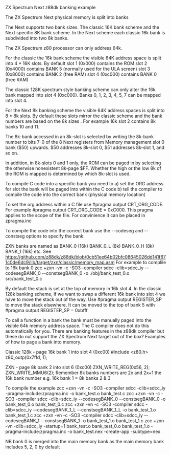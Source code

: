  ZX Spectrum Next z88dk banking example
 
 The ZX Spectrum Next physical memory is split into banks
 
 The Next supports two bank sizes.
 The classic 16K bank scheme and the Next specific 8K bank scheme.
 In the Next scheme each classic 16k bank is subdivided into two 8k banks.
 
 The ZX Spectrum z80 processor can only address 64k. 
 
 For the classic the 16k bank scheme the visible 64K address space is split into 4 * 16K slots.
 By default
 slot 1 (0x000)     contains the ROM 
 slot 2 (0x4000)    contains BANK 5 (normally used for the ULA screen)
 slot 3 (0x8000)    contains BANK 2 (free RAM)
 slot 4 (0xc000)    contains BANK 0 (free RAM) 
  
 The classic 128K spectrum style banking scheme can only alter the 16k bank mapped into slot 4 (0xc000).
 Banks 0, 1, 2, 3, 4, 5, 7 can be mapped into slot 4.
  
 For the Next 8k banking scheme the visible 64K address spaces is split into 8 * 8k slots.
 By default these slots mirror the classic scheme and the bank numbers are based on the 8k sizes .
 For example 16k slot 2 contains 8k banks 10 and 11.
  
The 8k-bank accessed in an 8k-slot is selected by writing the 8k-bank number to bits 7-0 of the 8 Next registers from Memory management slot 0 bank ($50) upwards. $50 addresses 8k-slot 0, $51 addresses 8k-slot 1, and so on.
 
 In addition, in 8k-slots 0 and 1 only, the ROM can be paged in by selecting the otherwise nonexistent 8k-page $FF. 
 Whether the high or the low 8k of the ROM is mapped is determined by which 8k-slot is used. 
  
 To compile C code into a specific bank you need to 
 a) set the ORG address for slot the bank will be paged into within the C code
 b) tell the compiler to compile the code into the correct bank (physical memory location)
 
 To set the org address within a C file use #pragma output CRT_ORG_CODE.
 For example #pragma output CRT_ORG_CODE = 0xC000.
 This pragma applies to the scope of the file. For convinience it can be placed in zpragma.inc
  
 To compile the code into the correct bank use the --codeseg and --constseg options to specify the bank.
 
 ZXN banks are named as BANK_0 (16k) BANK_0_L (8k) BANK_0_H (8k) BANK_1 (16k) etc.
 See https://github.com/z88dk/z88dk/blob/0cb51ee64b02bfc08645026dd141f671c0de6dc9/lib/target/zxn/classic/memory_map.asm
 For example to complile to 16k bank 0 zcc +zxn -vn -c -SO3 -compiler sdcc -clib=sdcc_iy  --codesegBANK_0 --constsegBANK_0 -o ./obj/bank_test_0.o src/bank_test_0.c
  
 By default the stack is set at the top of memory in 16k slot 4.
 In the classic 128k banking scheme, if we want to swap a different 16k bank into slot 4 we have to move the stack out of the way.
 Use #pragma output REGISTER_SP to move the stack elsewhere.
 It can be moved to the top of bank 5 with #pragma output REGISTER_SP = 0xbfff
 
 To call a function in a bank the bank must be manually paged into the visible 64k memory address space.
 The C compiler does not do this automatically for you.
 There are banking features in the z88dk compiler but these do not support the ZX Spectrum Next target out of the box?
 Examples of how to page a bank into memory.
  
 Classic 128k - page 16k bank 1 into slot 4 (0xc00)
 #include <z80.h>
 z80_outp(0x7ffd, 1);
  
 ZXN - page 8k bank 2 into slot 6 (0xc00)
 ZXN_WRITE_REG(0x56, 2);
 ZXN_WRITE_MMU6(2);
 Remember 8k banks numbers are 2x and 2x+1 the 16k bank number e.g. 16k bank 1 = 8k banks 2 & 3
  
  
 To compile the example
 zcc +zxn -vn -c -SO3 -compiler sdcc -clib=sdcc_iy -pragma-include:zpragma.inc -o bank_test.o bank_test.c
 zcc +zxn -vn -c -SO3 -compiler sdcc -clib=sdcc_iy  --codesegBANK_0 --constsegBANK_0 -o bank_test_0.o bank_test_0.c
 zcc +zxn -vn -c -SO3 -compiler sdcc -clib=sdcc_iy  --codesegBANK_1_L --constsegBANK_1_L -o bank_test_1.o bank_test_1.c
 zcc +zxn -vn -c -SO3 -compiler sdcc -clib=sdcc_iy  --codesegBANK_1 --constsegBANK_1 -o bank_test_1.o bank_test_1.c
 zcc +zxn -vn -clib=sdcc_iy  -startup=1 bank_test.o bank_test_0.o bank_test_1.o -pragma-include:zpragma.inc -o bank_test.nex -create-app -subtype=nex
  
 NB bank 0 is merged into the main memory bank as the main memory bank includes 5, 2, 0 by default
